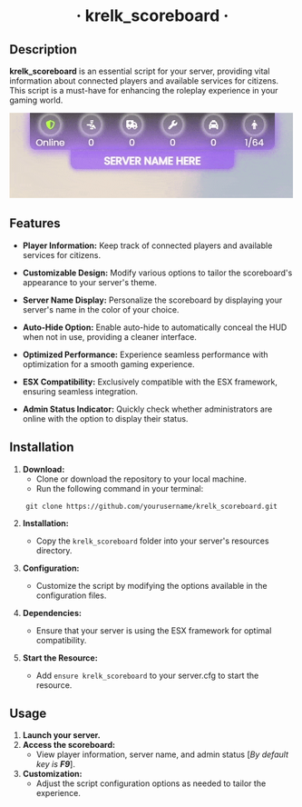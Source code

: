 # <p align="center">· krelk_scoreboard ·</p>

## Description

**krelk_scoreboard** is an essential script for your server, providing vital information about connected players and available services for citizens. This script is a must-have for enhancing the roleplay experience in your gaming world.

<span align="center"> ![gif](krelk_scoreboard/krelk-scoreboard-gif.gif) </span>

## Features

- **Player Information:** Keep track of connected players and available services for citizens.
  
- **Customizable Design:** Modify various options to tailor the scoreboard's appearance to your server's theme. 

- **Server Name Display:** Personalize the scoreboard by displaying your server's name in the color of your choice.

- **Auto-Hide Option:** Enable auto-hide to automatically conceal the HUD when not in use, providing a cleaner interface.

- **Optimized Performance:** Experience seamless performance with optimization for a smooth gaming experience.

- **ESX Compatibility:** Exclusively compatible with the ESX framework, ensuring seamless integration.

- **Admin Status Indicator:** Quickly check whether administrators are online with the option to display their status.

## Installation

1. **Download:**
   - Clone or download the repository to your local machine.
   - Run the following command in your terminal:

```
	git clone https://github.com/yourusername/krelk_scoreboard.git
```

2. **Installation:**
   - Copy the `krelk_scoreboard` folder into your server's resources directory.

3. **Configuration:**
   - Customize the script by modifying the options available in the configuration files.

4. **Dependencies:**
   - Ensure that your server is using the ESX framework for optimal compatibility.

5. **Start the Resource:**
   - Add `ensure krelk_scoreboard` to your server.cfg to start the resource.

## Usage

1. **Launch your server.**
2. **Access the scoreboard:**
   - View player information, server name, and admin status [*By default key is **F9***].
3. **Customization:**
   - Adjust the script configuration options as needed to tailor the experience.
